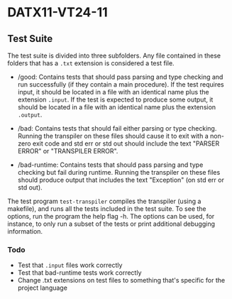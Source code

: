 # DATX11-VT24-11

 ## Test Suite

The test suite is divided into three subfolders. Any file contained in these folders that has a `.txt` extension is considered a test file.

* /good: Contains tests that should pass parsing and type checking and run successfully (if they contain a main procedure). If the test requires input, it should be located in a file with an identical name plus the extension `.input`. If the test is expected to produce some output, it should be located in a file with an identical name plus the extension `.output`.

* /bad: Contains tests that should fail either parsing or type checking. Running the transpiler on these files should cause it to exit with a non-zero exit code and std err or std out should include the text "PARSER ERROR" or "TRANSPILER ERROR".

* /bad-runtime: Contains tests that should pass parsing and type checking but fail during runtime. Running the transpiler on these files should produce output that includes the text "Exception" (on std err or std out).

 The test program `test-transpiler` compiles the transpiler (using a makefile), and runs all the tests included in the test suite. To see the options, run the program the help flag -h. The options can be used, for instance, to only run a subset of the tests or print additional debugging information.

 ### Todo

 * Test that `.input` files work correctly
 * Test that bad-runtime tests work correctly
 * Change .txt extensions on test files to something that's specific for the project language
